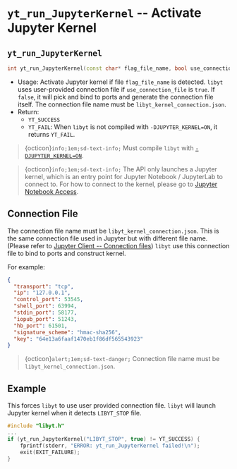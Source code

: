 # `yt_run_JupyterKernel` -- Activate Jupyter Kernel

## `yt_run_JupyterKernel`
```cpp
int yt_run_JupyterKernel(const char* flag_file_name, bool use_connection_file);
```
- Usage: Activate Jupyter kernel if file `flag_file_name` is detected. `libyt` uses user-provided connection file if `use_connection_file` is `true`. If `false`, it will pick and bind to ports and generate the connection file itself. The connection file name must be `libyt_kernel_connection.json`.
- Return:
    - `YT_SUCCESS`
    - `YT_FAIL`: When `libyt` is not compiled with `-DJUPYTER_KERNEL=ON`, it returns `YT_FAIL`.

> {octicon}`info;1em;sd-text-info;` Must compile `libyt` with [`-DJUPYTER_KERNEL=ON`](../how-to-install/details.md#-djupyter_kernel-off).

> {octicon}`info;1em;sd-text-info;` The API only launches a Jupyter kernel, which is an entry point for Jupyter Notebook / JupyterLab to connect to. For how to connect to the kernel, please go to [Jupyter Notebook Access](../in-situ-python-analysis/jupyter-notebook/jupyter-notebook-access.md#jupyter-notebook-access). 

## Connection File
The connection file name must be `libyt_kernel_connection.json`. This is the same connection file used in Jupyter but with different file name.
(Please refer to [Jupyter Client -- Connection files](https://jupyter-client.readthedocs.io/en/stable/kernels.html#connection-files))
`libyt` use this connection file to bind to ports and construct kernel.

For example:
```json
{
  "transport": "tcp",  
  "ip": "127.0.0.1",  
  "control_port": 53545,  
  "shell_port": 63994,  
  "stdin_port": 58177,  
  "iopub_port": 51243,  
  "hb_port": 61501,  
  "signature_scheme": "hmac-sha256",  
  "key": "64e13a6faaf1470eb1f86df565543923"
}
```

> {octicon}`alert;1em;sd-text-danger;` Connection file name must be `libyt_kernel_connection.json`.

## Example
This forces `libyt` to use user provided connection file. `libyt` will launch Jupyter kernel when it detects `LIBYT_STOP` file.
```cpp
#include "libyt.h"
...
if (yt_run_JupyterKernel("LIBYT_STOP", true) != YT_SUCCESS) {
    fprintf(stderr, "ERROR: yt_run_JupyterKernel failed!\n");
    exit(EXIT_FAILURE);
}
```

